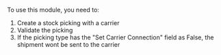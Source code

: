 To use this module, you need to:

1. Create a stock picking with a carrier
2. Validate the picking
3. If the picking type has the "Set Carrier Connection" field as False, the shipment wont be sent to the carrier
